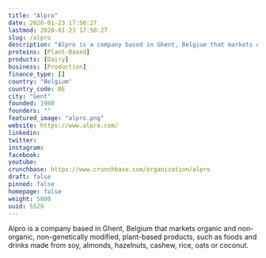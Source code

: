 ```yaml
---
title: "Alpro"
date: 2020-01-23 17:50:27
lastmod: 2020-01-23 17:50:27
slug: /alpro
description: "Alpro is a company based in Ghent, Belgium that markets organic and non-organic, non-genetically modified, plant-based products, such as foods and drinks made from soy, almonds, hazelnuts, cashew, rice, oats or coconut."
proteins: [Plant-Based]
products: [Dairy]
business: [Production]
finance_type: []
country: "Belgium"
country_code: BE
city: "Gent"
founded: 1980
founders: ""
featured_image: "alpro.png"
website: https://www.alpro.com/
linkedin: 
twitter: 
instagram: 
facebook: 
youtube: 
crunchbase: https://www.crunchbase.com/organization/alpro
draft: false
pinned: false
homepage: false
weight: 5000
uuid: 5529
---
```

Alpro is a company based in Ghent, Belgium that markets organic and non-organic, non-genetically modified, plant-based products, such as foods and drinks made from soy, almonds, hazelnuts, cashew, rice, oats or coconut.
